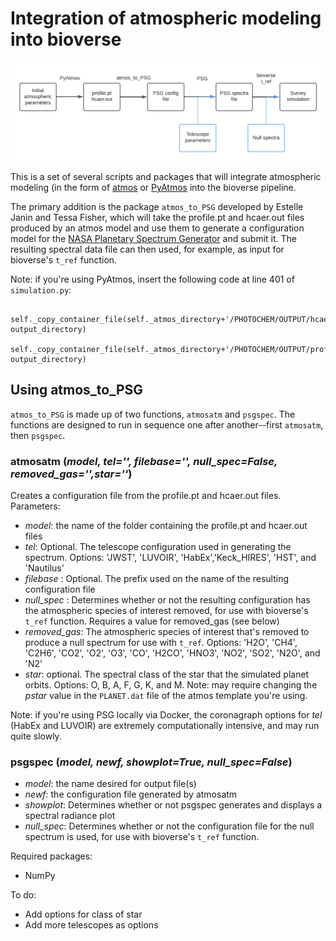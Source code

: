 # Integration of atmospheric modeling into bioverse

![A diagram of the pipeline for integrating atmos into bioverse](https://github.com/tessarion87/bioverse-atmos-integration/blob/master/bioverse%20integration.png)

This is a set of several scripts and packages that will integrate atmospheric modeling (in the form of [atmos](https://github.com/VirtualPlanetaryLaboratory/atmos/tree/master) or [PyAtmos](https://github.com/PyAtmos/PyAtmos) into the bioverse pipeline. 

The primary addition is the package `atmos_to_PSG` developed by Estelle Janin and Tessa Fisher, which will take the profile.pt and hcaer.out files produced by an atmos model and use them to generate a configuration model for the [NASA Planetary Spectrum Generator](https://psg.gsfc.nasa.gov/index.php) and submit it. The resulting spectral data file can then used, for example, as input for bioverse's `t_ref` function.

Note: if you're using PyAtmos, insert the following code at line 401 of `simulation.py`:
```
     self._copy_container_file(self._atmos_directory+'/PHOTOCHEM/OUTPUT/hcaer.out', output_directory)
     self._copy_container_file(self._atmos_directory+'/PHOTOCHEM/OUTPUT/profile.pt', output_directory)
```

## Using atmos\_to\_PSG

`atmos_to_PSG` is made up of two functions, `atmosatm` and `psgspec`. The functions are designed to run in sequence one after another--first `atmosatm`, then `psgspec`.

### atmosatm (_model, tel='', filebase='', null_spec=False, removed\_gas='',star=''_) 
Creates a configuration file from the profile.pt and hcaer.out files. Parameters:

- _model_: the name of the folder containing the profile.pt and hcaer.out files
- _tel_: Optional. The telescope configuration used in generating the spectrum. Options: 'JWST', 'LUVOIR', 'HabEx','Keck_HIRES', 'HST', and 'Nautilus'
- _filebase_ : Optional. The prefix used on the name of the resulting configuration file
- _null\_spec_ : Determines whether or not the resulting configuration has the atmospheric species of interest removed, for use with bioverse's `t_ref` function. Requires a value for removed_gas (see below)
- _removed\_gas_: The atmospheric species of interest that's removed to produce a null spectrum for use with `t_ref`. Options: 'H2O', 'CH4', 'C2H6', 'CO2', 'O2', 'O3', 'CO', 'H2CO', 'HNO3', 'NO2', 'SO2', 'N2O', and 'N2'
- _star_: optional. The spectral class of the star that the simulated planet orbits. Options: O, B, A, F, G, K, and M. Note: may require changing the _pstar_ value in the `PLANET.dat` file of the atmos template you're using. 

Note: if you're using PSG locally via Docker, the coronagraph options for _tel_ (HabEx and LUVOIR) are extremely computationally intensive, and may run quite slowly.
    
### psgspec (_model, newf, showplot=True, null\_spec=False_)
- _model_: the name desired for output file(s)
- _newf_: the configuration file generated by atmosatm
- _showplot_: Determines whether or not psgspec generates and displays a spectral radiance plot
- _null\_spec_: Determines whether or not the configuration file for the null spectrum is used, for use with bioverse's `t_ref` function.

Required packages:
- NumPy

To do:
- Add options for class of star
- Add more telescopes as options
